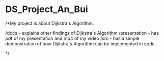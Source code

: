 # DS_Project_An_Bui
/*My project is about Dijkstra's Algorithm.

/docs - explains other findings of Dijkstra's Algorithm
/presentation - has pdf of my presentation and mp4 of my video
/src - has a simple demonstration of how Dijkstra's Algorithm can be implemented in code

*/
